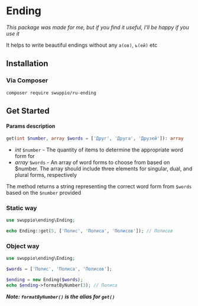 # Ending

*This package was made for me, but if you find it useful, I'll be happy if you use it*  

It helps to write beautiful endings without any `а(ов)`, `ь(ей)` etc  

## Installation

### Via Composer

~~~
composer require swuppio/ru-ending
~~~

## Get Started

#### Params description

```php
get(int $number, array $words = ['Друг', 'Друга', 'Друзей']): array
```

- *int* `$number` - The quantity of items to determine the appropriate word form for
- *array* `$words` - An array of word forms to choose from based on $number. The array should include three elements for singular, dual, and plural forms, respectively  

The method returns a string representing the correct word form from `$words` based on the `$number` provided

### Static way

```php
use swuppio\ending\Ending;

echo Ending::get(5, ['Полис', 'Полиса', 'Полисов']); // Полисов
```

### Object way

```php
use swuppio\ending\Ending;

$words = ['Полис', 'Полиса', 'Полисов'];

$ending = new Ending($words);
echo $ending->formatByNumber(3); // Полиса
```

***Note: `formatByNumber()` is the alias for `get()`***
